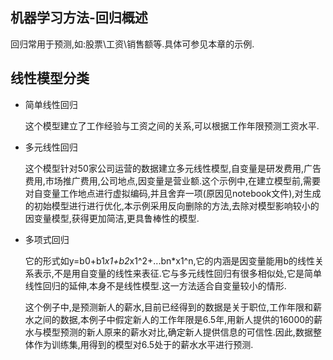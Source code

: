 ## 机器学习方法-回归概述

回归常用于预测,如:股票\工资\销售额等.具体可参见本章的示例.

## 线性模型分类

* 简单线性回归

  这个模型建立了工作经验与工资之间的关系,可以根据工作年限预测工资水平.

* 多元线性回归

  这个模型针对50家公司运营的数据建立多元线性模型,自变量是研发费用,广告费用,市场推广费用,公司地点,因变量是营业额.这个示例中,在建立模型前,需要对自变量工作地点进行虚拟编码,并且舍弃一项(原因见notebook文件),对生成的初始模型进行进行优化,本示例采用反向删除的方法,去除对模型影响较小的因变量模型,获得更加简洁,更具鲁棒性的模型.

* 多项式回归

   它的形式如y=b0+b1*x1+b2*x1^2+...bn*x1^n,它的内涵是因变量能用b的线性关系表示,不是用自变量的线性来表征.它与多元线性回归有很多相似处,它是简单线性回归的延伸,本身不是线性模型.这一方法适合自变量较小的情形.
   
   这个例子中,是预测新人的薪水,目前已经得到的数据是关于职位,工作年限和薪水之间的数据,本例子中假定新人的工作年限是6.5年,用新人提供的16000的薪水与模型预测的新人原来的薪水对比,确定新人提供信息的可信性.因此,数据整体作为训练集,用得到的模型对6.5处于的薪水水平进行预测.
